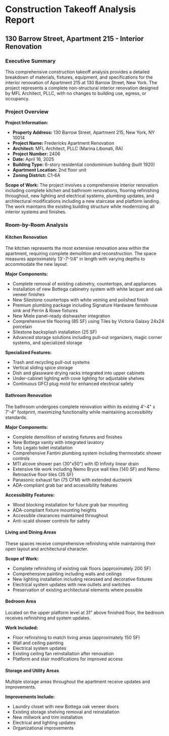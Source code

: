 # Construction Takeoff Analysis Report
## 130 Barrow Street, Apartment 215 - Interior Renovation

### Executive Summary

This comprehensive construction takeoff analysis provides a detailed breakdown of materials, fixtures, equipment, and specifications for the interior renovation of Apartment 215 at 130 Barrow Street, New York. The project represents a complete non-structural interior renovation designed by MFL Architect, PLLC, with no changes to building use, egress, or occupancy.

### Project Overview

**Project Information:**
- **Property Address:** 130 Barrow Street, Apartment 215, New York, NY 10014
- **Project Name:** Fredericks Apartment Renovation
- **Architect:** MFL Architect, PLLC (Marina Libonati, RA)
- **Project Number:** 2406
- **Date:** April 16, 2025
- **Building Type:** 6-story residential condominium building (built 1920)
- **Apartment Location:** 2nd floor unit
- **Zoning District:** C1-6A

**Scope of Work:**
The project involves a comprehensive interior renovation including complete kitchen and bathroom renovations, flooring refinishing throughout, new lighting and electrical systems, plumbing updates, and architectural modifications including a new staircase and platform landing. The work maintains the existing building structure while modernizing all interior systems and finishes.




### Room-by-Room Analysis

#### Kitchen Renovation
The kitchen represents the most extensive renovation area within the apartment, requiring complete demolition and reconstruction. The space measures approximately 13'-7-1/4" in length with varying depths to accommodate the new layout.

**Major Components:**
- Complete removal of existing cabinetry, countertops, and appliances
- Installation of new Bottega cabinetry system with white lacquer and oak veneer finishes
- New Silestone countertops with white veining and polished finish
- Premium plumbing package including Signature Hardware farmhouse sink and Perrin & Rowe fixtures
- New Miele panel-ready dishwasher integration
- Comprehensive tile flooring (85 SF) using Tiles by Victoria Galaxy 24x24 porcelain
- Silestone backsplash installation (25 SF)
- Advanced storage solutions including pull-out organizers, magic corner systems, and specialized storage

**Specialized Features:**
- Trash and recycling pull-out systems
- Vertical sliding spice storage
- Dish and glassware drying racks integrated into upper cabinets
- Under-cabinet lighting with cove lighting for adjustable shelves
- Continuous GFCI plug mold for enhanced electrical safety

#### Bathroom Renovation
The bathroom undergoes complete renovation within its existing 4'-4" x 7'-4" footprint, maximizing functionality while maintaining accessibility standards.

**Major Components:**
- Complete demolition of existing fixtures and finishes
- New Bottega vanity with integrated lavatory
- Toto Legato toilet installation
- Comprehensive Fantini plumbing system including thermostatic shower controls
- MTI alcove shower pan (30"x50") with ID Infinity linear drain
- Extensive tile work including Nemo Bryce wall tiles (140 SF) and Nemo Retroactive floor tiles (35 SF)
- Panasonic exhaust fan (75 CFM) with extended ductwork
- ADA-compliant grab bar and accessibility features

**Accessibility Features:**
- Wood blocking installation for future grab bar mounting
- ADA-compliant fixture mounting heights
- Accessible clearances maintained throughout
- Anti-scald shower controls for safety

#### Living and Dining Areas
These spaces receive comprehensive refinishing while maintaining their open layout and architectural character.

**Scope of Work:**
- Complete refinishing of existing oak floors (approximately 200 SF)
- Comprehensive painting including walls and ceilings
- New lighting installation including recessed and decorative fixtures
- Electrical system updates with new outlets and switches
- Preservation of existing architectural elements where possible

#### Bedroom Area
Located on the upper platform level at 31" above finished floor, the bedroom receives refinishing and system updates.

**Work Included:**
- Floor refinishing to match living areas (approximately 150 SF)
- Wall and ceiling painting
- Electrical system updates
- Existing ceiling fan reinstallation after renovation
- Platform and stair modifications for improved access

#### Storage and Utility Areas
Multiple storage areas throughout the apartment receive updates and improvements.

**Improvements Include:**
- Laundry closet with new Bottega oak veneer doors
- Existing storage shelving removal and reinstallation
- New millwork and trim installation
- Electrical and lighting updates
- Organizational improvements

